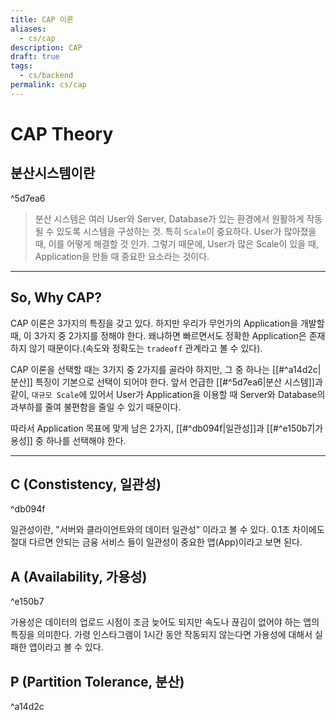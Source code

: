 ```yaml
---
title: CAP 이론
aliases:
  - cs/cap
description: CAP
draft: true
tags:
  - cs/backend
permalink: cs/cap
---
```

# CAP Theory
## 분산시스템이란

^5d7ea6

>  분산 시스템은 여러 User와 Server, Database가 있는 환경에서 원활하게 작동될 수 있도록 시스템을 구성하는 것. 특히 `Scale`이 중요하다. User가 많아졌을 때, 이를 어떻게 해결할 것 인가.
>  그렇기 때문에, User가 많은 Scale이 있을 때, Application을 만들 때 중요한 요소라는 것이다.

---
## So, Why CAP?
CAP 이론은 3가지의 특징을 갖고 있다. 하지만 우리가 무언가의 Application을 개발할 때, 이 3가지 중 2가지를 정해야 한다. 왜냐하면 빠르면서도 정확한 Application은 존재하지 않기 때문이다.(속도와 정확도는 `tradeoff` 관계라고 볼 수 있다).  

CAP 이론을 선택할 때는 3가지 중 2가지를 골라야 하지만, 그 중 하나는 [[#^a14d2c|분산]] 특징이 기본으로 선택이 되어야 한다. 앞서 언급한 [[#^5d7ea6|분산 시스템]]과 같이, `대규모 Scale`에 있어서 User가 Application을 이용할 때 Server와 Database의 과부하를 줄여 불편함을 줄일 수 있기 때문이다.

따라서 Application 목표에 맞게 남은 2가지, [[#^db094f|일관성]]과 [[#^e150b7|가용성]] 중 하나를 선택해야 한다. 

---
## **C (Constistency, 일관성)**
^db094f

일관성이란, "서버와 클라이언트와의 데이터 일관성" 이라고 볼 수 있다. 0.1초 차이에도 절대 다르면 안되는 금융 서비스 들이 일관성이 중요한 앱(App)이라고 보면 된다. 

## A (Availability, 가용성)
^e150b7

가용성은 데이터의 업로드 시점이 조금 늦어도 되지만 속도나 끊김이 없어야 하는 앱의 특징을 의미한다. 가령 인스타그램이 1시간 동안 작동되지 않는다면 가용성에 대해서 실패한 앱이라고 볼 수 있다.

## P (Partition Tolerance, 분산)
^a14d2c
